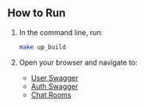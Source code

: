 ## How to Run

1. In the command line, run:

   ```sh
   make up_build
   ```

2. Open your browser and navigate to:
   - [User Swagger](http://localhost:3000/swagger)
   - [Auth Swagger](http://localhost:3001/swagger)
   - [Chat Rooms](https://localhost:3002/rooms)
